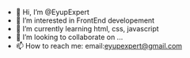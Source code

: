 - 👋 Hi, I’m @EyupExpert
- 👀 I’m interested in FrontEnd developement
- 🌱 I’m currently learning html, css, javascript
- 💞️ I’m looking to collaborate on ...
- 📫 How to reach me: email:eyupexpert@gmail.com

<!---
EyupExpert/EyupExpert is a ✨ special ✨ repository because its `README.md` (this file) appears on your GitHub profile.
You can click the Preview link to take a look at your changes.
--->
